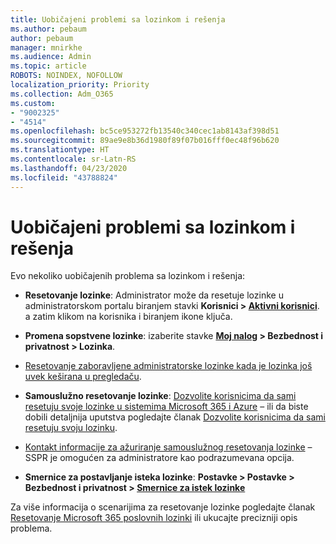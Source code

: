 ```yaml
---
title: Uobičajeni problemi sa lozinkom i rešenja
ms.author: pebaum
author: pebaum
manager: mnirkhe
ms.audience: Admin
ms.topic: article
ROBOTS: NOINDEX, NOFOLLOW
localization_priority: Priority
ms.collection: Adm_O365
ms.custom:
- "9002325"
- "4514"
ms.openlocfilehash: bc5ce953272fb13540c340cec1ab8143af398d51
ms.sourcegitcommit: 89ae9e8b36d1980f89f07b016fff0ec48f96b620
ms.translationtype: HT
ms.contentlocale: sr-Latn-RS
ms.lasthandoff: 04/23/2020
ms.locfileid: "43788824"
---
```

# <a name="common-password-issues-and-resolutions"></a>Uobičajeni problemi sa lozinkom i rešenja

Evo nekoliko uobičajenih problema sa lozinkom i rešenja:

- **Resetovanje lozinke**: Administrator može da resetuje lozinke u administratorskom portalu biranjem stavki **Korisnici > [Aktivni korisnici](https://portal.office.com/adminportal/home#/users)**. a zatim klikom na korisnika i biranjem ikone ključa.

- **Promena sopstvene lozinke**:  izaberite stavke  **[Moj nalog](https://portal.office.com/account/#home) >  Bezbednost i privatnost > Lozinka**.

- [Resetovanje zaboravljene administratorske lozinke kada je lozinka još uvek keširana u pregledaču](https://docs.microsoft.com/microsoft-365/admin/add-users/reset-passwords?view=o365-worldwide#reset-my-office-365-tenant-admin-password).

- **Samouslužno resetovanje lozinke**: [Dozvolite korisnicima da sami resetuju svoje lozinke u sistemima Microsoft 365 i Azure](https://portal.office.com/adminportal/home#/SettingsMultiPivot/:/Settings/L1/SelfServiceReset) – ili da biste dobili detaljnija uputstva pogledajte članak [Dozvolite korisnicima da sami resetuju svoju lozinku](https://docs.microsoft.com/microsoft-365/admin/add-users/let-users-reset-passwords).

- [Kontakt informacije za ažuriranje samouslužnog resetovanja lozinke](https://go.microsoft.com/fwlink/?linkid=849451) –SSPR je omogućen za administratore kao podrazumevana opcija. 

- **Smernice za postavljanje isteka lozinke**: **Postavke > Postavke > Bezbednost i privatnost > [Smernice za istek lozinke](https://admin.microsoft.com/AdminPortal/Home#/SettingsMultiPivot/:/Settings/L1/PasswordPolicy)**

Za više informacija o scenarijima za resetovanje lozinke pogledajte članak [Resetovanje Microsoft 365 poslovnih lozinki](https://docs.microsoft.com/microsoft-365/admin/add-users/reset-passwords) ili ukucajte precizniji opis problema.
